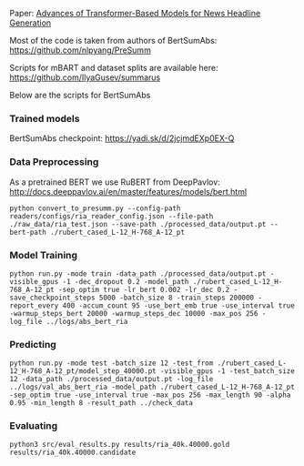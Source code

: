 
Paper: [Advances of Transformer-Based Models for News Headline Generation](https://arxiv.org/abs/2007.05044)

Most of the code is taken from authors of BertSumAbs: https://github.com/nlpyang/PreSumm

Scripts for mBART and dataset splits are available here: https://github.com/IlyaGusev/summarus

Below are the scripts for BertSumAbs

### Trained models

BertSumAbs checkpoint: https://yadi.sk/d/2jcjmdEXp0EX-Q


### Data Preprocessing

As a pretrained BERT we use RuBERT from DeepPavlov: http://docs.deeppavlov.ai/en/master/features/models/bert.html

```
python convert_to_presumm.py --config-path readers/configs/ria_reader_config.json --file-path ./raw_data/ria_test.json --save-path ./processed_data/output.pt --bert-path ./rubert_cased_L-12_H-768_A-12_pt
```
### Model Training

```
python run.py -mode train -data_path ./processed_data/output.pt -visible_gpus -1 -dec_dropout 0.2 -model_path ./rubert_cased_L-12_H-768_A-12_pt -sep_optim true -lr_bert 0.002 -lr_dec 0.2 -save_checkpoint_steps 5000 -batch_size 8 -train_steps 200000 -report_every 400 -accum_count 95 -use_bert_emb true -use_interval true -warmup_steps_bert 20000 -warmup_steps_dec 10000 -max_pos 256 -log_file ../logs/abs_bert_ria
```

### Predicting

```
python run.py -mode test -batch_size 12 -test_from ./rubert_cased_L-12_H-768_A-12_pt/model_step_40000.pt -visible_gpus -1 -test_batch_size 12 -data_path ./processed_data/output.pt -log_file ../logs/val_abs_bert_ria -model_path ./rubert_cased_L-12_H-768_A-12_pt -sep_optim true -use_interval true -max_pos 256 -max_length 90 -alpha 0.95 -min_length 8 -result_path ../check_data
```

### Evaluating

```
python3 src/eval_results.py results/ria_40k.40000.gold results/ria_40k.40000.candidate
```
